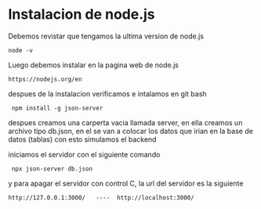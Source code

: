 # Instalacion de node.js

Debemos revistar que tengamos la ultima version de node.js

```
node -v

```

Luego debemos instalar en la pagina web de node.js

```
https://nodejs.org/en
```

despues de la instalacion verificamos e intalamos en git bash

```
 npm install -g json-server

```
despues creamos una carperta vacia llamada server, en ella creamos un archivo tipo db.json, en el se van a colocar los datos que irian en la base de datos (tablas) con esto simulamos el backend

iniciamos el servidor con el siguiente comando

```
 npx json-server db.json
```
y para apagar el servidor con control C, la url del servidor es la siguiente

```
http://127.0.0.1:3000/   ----  http://localhost:3000/
```
